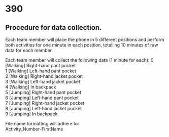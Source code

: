 # 390

## Procedure for data collection.
Each team member will place the phone in 5 different positions and perform both activities for one minute in each position, totalling 10 minutes of raw data for each member. 

Each team member will collect the following data (1 minute for each):
0 [Walking] Right-hand pant pocket  
1 [Walking] Left-hand pant pocket  
2 [Walking] Right-hand jacket pocket  
3 [Walking] Left-hand jacket pocket  
4 [Walking] In backpack  
5 [Jumping] Right-hand pant pocket  
6 [Jumping] Left-hand pant pocket  
7 [Jumping] Right-hand jacket pocket  
8 [Jumping] Left-hand jacket pocket  
9 [Jumping] In backpack  
  
  
File name formatting will adhere to:  
Activity_Number-FirstName
